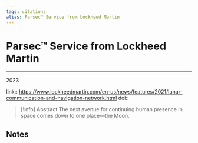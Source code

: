 ```yaml
---
tags: citations
alias: Parsec™ Service from Lockheed Martin
---
```

# Parsec™ Service from Lockheed Martin

****
2023

link:: https://www.lockheedmartin.com/en-us/news/features/2021/lunar-communication-and-navigation-network.html
doi:: 

> [!info] Abstract
> The next avenue for continuing human presence in space comes down to one place—the Moon.



## Notes

